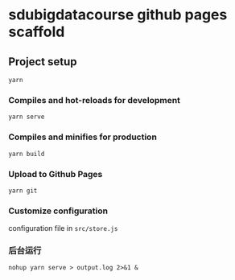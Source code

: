 # sdubigdatacourse github pages scaffold

## Project setup
```
yarn
```

### Compiles and hot-reloads for development
```
yarn serve
```

### Compiles and minifies for production
```
yarn build
```

### Upload to Github Pages
``` 
yarn git
```

### Customize configuration
configuration file in `src/store.js`

### 后台运行
```
nohup yarn serve > output.log 2>&1 &
```